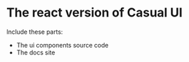 # The react version of Casual UI
Include these parts:
- The ui components source code
- The docs site
